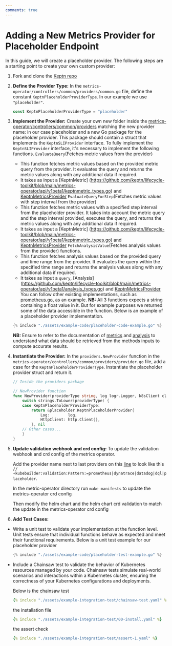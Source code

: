```yaml
---
comments: true
---
```


# Adding a New Metrics Provider for Placeholder Endpoint

In this guide, we will create a placeholder provider.
The following steps are a starting point to create your own custom provider:

1. Fork and clone the [Keptn repo](https://github.com/keptn/lifecycle-toolkit)

2. **Define the Provider Type:** In the `metrics-operator/controllers/common/providers/common.go` file,
 define the constant `KeptnPlaceholderProviderType`.
  In our example we use `"placeholder"`.

    ```go
    const KeptnPlaceholderProviderType = "placeholder"
    ```

3. **Implement the Provider:** Create your own new folder inside the
[metrics-operator/controllers/common/providers](https://github.com/keptn/lifecycle-toolkit/tree/main/metrics-operator/controllers/common/providers)
 matching the new provider name: in our case placeholder and a new Go package for the placeholder provider.
  This package should contain
 a struct that implements the `KeptnSLIProvider` interface.
  To fully implement the `KeptnSLIProvider` interface, it's necessary to implement the following functions.
  `EvaluateQuery`(Fetches metric values from the provider)
   - This function fetches metric values based on the provided
     metric query from the provider.
     It evaluates the query and returns the metric values
     along with any additional data if required.
   - It takes as input a [KeptnMetric]
   (<https://github.com/keptn/lifecycle-toolkit/blob/main/metrics-operator/api/v1beta1/keptnmetric_types.go>)
   and [KeptnMetricsProvider](https://github.com/keptn/lifecycle-toolkit/blob/main/metrics-operator/api/v1beta1/keptnmetricsprovider_types.go)
  `EvaluateQueryForStep`(Fetches metric values with step interval from the provider)
   - This function fetches metric values with a specified step interval from the placeholder provider.
      It takes into account the metric query and the step interval provided, executes the query,
      and returns the metric values along with any additional data if required.
   - It takes as input a [KeptnMetric]
   (<https://github.com/keptn/lifecycle-toolkit/blob/main/metrics-operator/api/v1beta1/keptnmetric_types.go>)
   and [KeptnMetricsProvider](https://github.com/keptn/lifecycle-toolkit/blob/main/metrics-operator/api/v1beta1/keptnmetricsprovider_types.go)
  `FetchAnalysisValue`(Fetches analysis values from the provider) functions.
   - This function fetches analysis values based on the provided query and time range from the
     provider.
     It evaluates the query within the specified time range and returns the analysis
     values along with any additional data if required.
   - It takes as input a `query`, [Analysis]
   (<https://github.com/keptn/lifecycle-toolkit/blob/main/metrics-operator/api/v1beta1/analysis_types.go>) and [KeptnMetricsProvider](https://github.com/keptn/lifecycle-toolkit/blob/main/metrics-operator/api/v1beta1/keptnmetricsprovider_types.go)
  You can follow other existing implementations,
 such as [prometheus.go](https://github.com/keptn/lifecycle-toolkit/blob/main/metrics-operator/controllers/common/providers/prometheus/prometheus.go),
 as an example.
   **NB:** All 3 functions expects a string containing a float value in it.
  But for example purposes
           we returned some of the data accessible in the function.
  Below is an example of a placeholder provider implementation.

    ```go
    {% include "./assets/example-code/placeholder-code-example.go" %}
    ```

   **NB:** Ensure to refer to the documentation of
    [metrics](https://github.com/keptn/lifecycle-toolkit/blob/main/docs/docs/reference/crd-reference/metric.md)
    and [analysis](https://github.com/keptn/lifecycle-toolkit/blob/main/docs/docs/reference/crd-reference/analysis.md)
    to understand what data should be retrieved from the methods inputs to compute accurate results.

4. **Instantiate the Provider:** In the `providers.NewProvider` function
 in the `metrics-operator/controllers/common/providers/provider.go` file,
 add a case for the `KeptnPlaceholderProviderType`.
  Instantiate the placeholder provider struct and return it.

    ```go
    // Inside the providers package

    // NewProvider function
    func NewProvider(providerType string, log logr.Logger, k8sClient client.Client) (KeptnSLIProvider, error) {
        switch strings.ToLower(providerType) {
        case KeptnPlaceholderProviderType:
            return &placeholder.KeptnPlaceholderProvider{
                Log:        log,
                HttpClient: http.Client{},
            }, nil
        // Other cases...
        }
    }
    ```

5. **Update validation webhook and crd config:** To update the validation webhook and crd config of the metrics operator.

   Add the provider name next to last providers on this
   [line](https://github.com/keptn/lifecycle-toolkit/blob/main/metrics-operator/api/v1beta1/keptnmetricsprovider_types.go#L29)
   to look like this `// +kubebuilder:validation:Pattern:=prometheus|dynatrace|datadog|dql|placeholder`.

   In the metric-operator directory run `make manifests` to update the metrics-operator crd config

   Then modify the helm chart and the helm chart crd validation to match the update in the metrics-operator crd config
  
6. **Add Test Cases:**

- Write a unit test to validate your implementation at the function level.
  Unit tests ensure that individual
 functions behave as expected and meet their functional requirements.
  Below is a unit test example for our placeholder provider

  ```go
  {% include "./assets/example-code/placeholder-test-example.go" %}
  ```

- Include a Chainsaw test to validate the behavior of Kubernetes resources managed by your code.
  Chainsaw tests simulate real-world scenarios and interactions within a Kubernetes cluster, ensuring
  the correctness of your Kubernetes configurations and deployments.

    Below is the chainsaw test

    ```yaml
    {% include "./assets/example-integration-test/chainsaw-test.yaml" %}
    ```

    the installation file

    ```yaml
    {% include "./assets/example-integration-test/00-install.yaml" %}
    ```

    the assert check

    ```yaml
    {% include "./assets/example-integration-test/assert-1.yaml" %}
    ```
